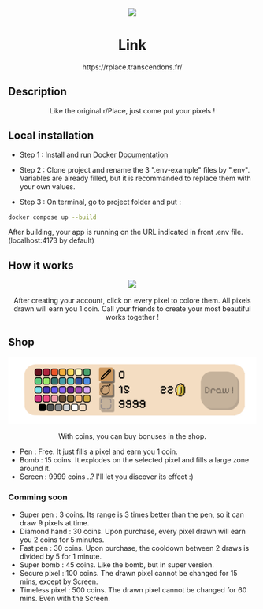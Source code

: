 <div align="center">
	<img src="other/readme_images/main.gif">
</div>

<h1 align="center">
	Link
</h1>
<p align="center">
	https://rplace.transcendons.fr/
</p>

## Description
<p align="center">
	Like the original r/Place, just come put your pixels !
</p>

## Local installation

- Step 1 : Install and run Docker [Documentation](https://docs.docker.com/engine/install/)

- Step 2 : Clone project and rename the 3 ".env-example" files by ".env". Variables are already filled, but it is recommanded to replace them with your own values.

- Step 3 : On terminal, go to project folder and put :
```bash
docker compose up --build
```

After building, your app is running on the URL indicated in front .env file. (localhost:4173 by default)

## How it works

<div align="center">
	<img src="other/readme_images/draw.gif">
</div>
<p align="center">
	After creating your account, click on every pixel to colore them. All pixels drawn will earn you 1 coin. Call your friends to create your most beautiful works together !
</p>

## Shop

<div align="center">
	<img src="other/readme_images/toolbar.png">
</div>
<p align="center">
	With coins, you can buy bonuses in the shop.
</p>

- Pen : Free. It just fills a pixel and earn you 1 coin.
- Bomb : 15 coins. It explodes on the selected pixel and fills a large zone around it.
- Screen : 9999 coins ..? I'll let you discover its effect :)

### Comming soon

- Super pen : 3 coins. Its range is 3 times better than the pen, so it can draw 9 pixels at time.
- Diamond hand : 30 coins. Upon purchase, every pixel drawn will earn you 2 coins for 5 minutes.
- Fast pen : 30 coins. Upon purchase, the cooldown between 2 draws is divided by 5 for 1 minute.
- Super bomb : 45 coins. Like the bomb, but in super version.
- Secure pixel : 100 coins. The drawn pixel cannot be changed for 15 mins, except by Screen.
- Timeless pixel : 500 coins. The drawn pixel cannot be changed for 60 mins. Even with the Screen.
